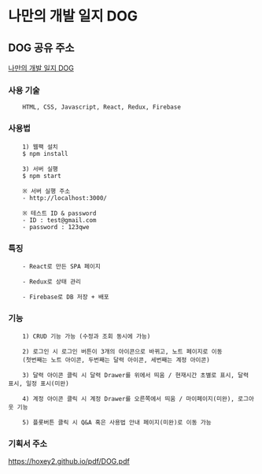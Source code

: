 # 나만의 개발 일지 DOG

## DOG 공유 주소

<a href='https://doge-37221.web.app/'>나만의 개발 일지 DOG</a>


### 사용 기술
```
	HTML, CSS, Javascript, React, Redux, Firebase

```

### 사용법
```
	1) 웹팩 설치
	$ npm install
	
	3) 서버 실행
	$ npm start
	
	※ 서버 실행 주소
	- http://localhost:3000/
	
	※ 테스트 ID & password
	- ID : test@gmail.com  
	- password : 123qwe
```

### 특징
```
	- React로 만든 SPA 페이지
	
	- Redux로 상태 관리
	
	- Firebase로 DB 저장 + 배포
```

### 기능
```
	1) CRUD 기능 가능 (수정과 조회 동시에 가능)
	
	2) 로그인 시 로그인 버튼이 3개의 아이콘으로 바뀌고, 노트 페이지로 이동
	(첫번째는 노트 아이콘, 두번째는 달력 아이콘, 세번째는 계정 아이콘)
	
	3) 달력 아이콘 클릭 시 달력 Drawer를 위에서 띄움 / 현재시간 초별로 표시, 달력 표시, 일정 표시(미완)
	
	4) 계정 아이콘 클릭 시 계정 Drawer를 오른쪽에서 띄움 / 마이페이지(미완), 로그아웃 기능
	
	5) 플롯버튼 클릭 시 Q&A 혹은 사용법 안내 페이지(미완)로 이동 가능
```

### 기획서 주소
<a href="https://hoxey2.github.io/pdf/DOG.pdf">https://hoxey2.github.io/pdf/DOG.pdf</a>    
